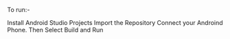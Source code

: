 To run:-

Install Android Studio Projects
Import the Repository
Connect your Androind Phone. Then Select Build and Run
